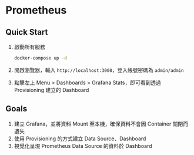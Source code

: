 # Prometheus

## Quick Start

1. 啟動所有服務

    ```bash
    docker-compose up -d
    ```

2. 開啟瀏覽器，輸入 `http://localhost:3000`，登入帳號密碼為 `admin/admin`
3. 點擊左上 Menu > Dashboards > Grafana Stats，即可看到透過 Provisioning 建立的 Dashboard

## Goals

1. 建立 Grafana，並將資料 Mount 至本機，確保資料不會因 Container 關閉而遺失
2. 使用 Provisioning 的方式建立 Data Source、Dashboard
3. 視覺化呈現 Prometheus Data Source 的資料於 Dashboard
